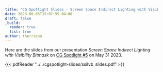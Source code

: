 ```yaml
---
title: "CG Spotlight Slides - Screen Space Indirect Lighting with Visibility Bitmask"
date: 2023-06-05T15:07:59-04:00
draft: false
_build:
  render: true
  list: true
author: therrieno
---
```


Here are the slides from our presentation _Screen Space Indirect Lighting with Visibility Bitmask_ on [CG Spotlight #5](https://www.eventbrite.ca/e/cg-spotlight-5-tickets-632706661657) on May 31 2023.

<!--- {{< embed-pdf url="/cgspotlight-slides/ssilvb_slides.pdf">}} --->

{{< pdfReader "../../cgspotlight-slides/ssilvb_slides.pdf" >}}


